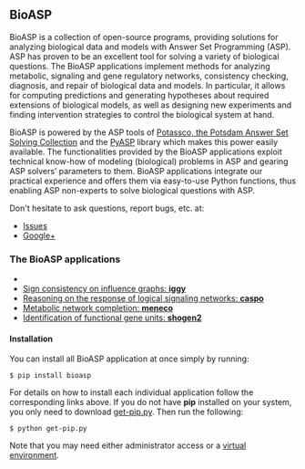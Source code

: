 ## BioASP

BioASP is a collection of open-source programs, providing solutions for analyzing biological data and models with Answer Set Programming (ASP). ASP has proven to be an excellent tool for solving a variety of biological questions. The BioASP applications implement methods for analyzing metabolic, signaling and gene regulatory networks, consistency checking, diagnosis, and repair of biological data and models. In particular, it allows for computing predictions and generating hypotheses about required extensions of biological models, as well as designing new experiments and finding intervention strategies to control the biological system at hand.

BioASP is powered by the ASP tools of [Potassco, the Potsdam Answer Set Solving Collection](http://potassco.sourceforge.net/) and the [PyASP](https://pypi.python.org/pypi/pyasp) library which makes this power easily available.
The functionalities provided by the BioASP applications exploit technical know-how of modeling (biological) problems in ASP and gearing ASP solvers’ parameters to them.
BioASP applications integrate our practical experience and offers them via easy-to-use Python functions, thus enabling ASP non-experts to solve biological questions with ASP.

Don't hesitate to ask questions, report bugs, etc. at:
* [Issues](https://github.com/bioasp/bioasp.github.io/issues)
* [Google+](https://plus.google.com/106623620514531759221)

### The BioASP applications

* 
* [Sign consistency on influence graphs: **iggy**](iggy)
* [Reasoning on the response of logical signaling networks: **caspo**](caspo)
* [Metabolic network completion: **meneco**](meneco)
* [Identification of functional gene units: **shogen2**](shogen2)

#### Installation

You can install all BioASP application at once simply by running:

```
$ pip install bioasp
```

For details on how to install each individual application follow the corresponding links above. If you do not have **pip** installed on your system, you only need to download [get-pip.py](https://raw.github.com/pypa/pip/master/contrib/get-pip.py). Then run the following:

```
$ python get-pip.py
```

Note that you may need either administrator access or a [virtual environment](http://www.virtualenv.org/). 
